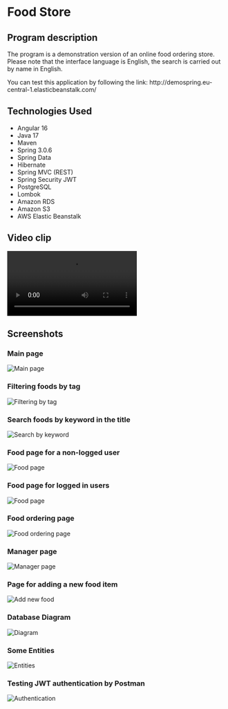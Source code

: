    <h1>Food Store</h1>


<h2>Program description</h2>

   <p>The program is a demonstration version of an online food ordering store. 
Please note that the interface language is English, the search is carried out 
by name in English.</p>

   <p>You can test this application by following the link:
http://demospring.eu-central-1.elasticbeanstalk.com/</p>


<h2>Technologies Used</h2>
<ul>
<li>Angular 16</li>
<li>Java 17</li>
<li>Maven</li>
<li>Spring 3.0.6</li>
<li>Spring Data</li>
<li>Hibernate</li>
<li>Spring MVC (REST)</li>
<li>Spring Security JWT</li>
<li>PostgreSQL</li>
<li>Lombok</li>
<li>Amazon RDS</li>
<li>Amazon S3</li>
<li>AWS Elastic Beanstalk</li>
</ul>

<h2>Video clip</h2>

![Video clip](./assets/clip.mp4)

<h2>Screenshots</h2>

<h3>Main page</h3>

![Main page](./assets/screenshot-1.jpg)

<h3>Filtering foods by tag</h3>

![Filtering by tag](./assets/screenshot-2.jpg)

<h3>Search foods by keyword in the title</h3>

![Search by keyword](./assets/screenshot-3.jpg)

<h3>Food page for a non-logged user</h3>

![Food page](./assets/screenshot-4.jpg)

<h3>Food page for logged in users</h3>

![Food page](./assets/screenshot-5.jpg)

<h3>Food ordering page</h3>

![Food ordering page](./assets/screenshot-6.jpg)

<h3>Manager page</h3>

![Manager page](./assets/screenshot-7.jpg)

<h3>Page for adding a new food item</h3>

![Add new food](./assets/screenshot-8.jpg)

<h3>Database Diagram</h3>

![Diagram](./assets/screenshot-9.jpg) 

<h3>Some Entities</h3>

![Entities](./assets/screenshot-10.jpg) 

<h3>Testing JWT authentication by Postman</h3>

![Authentication](./assets/screenshot-11.jpg) 

